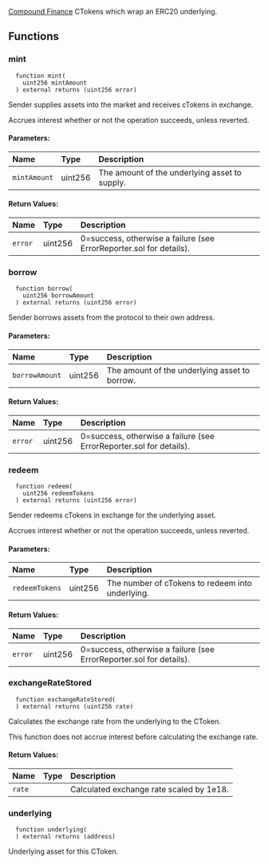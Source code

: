 [Compound Finance](https://compound.finance/) CTokens which wrap an ERC20 underlying.


## Functions
### mint
```solidity
  function mint(
    uint256 mintAmount
  ) external returns (uint256 error)
```
Sender supplies assets into the market and receives cTokens in exchange.

Accrues interest whether or not the operation succeeds, unless reverted.

#### Parameters:
| Name | Type | Description                                                          |
| :--- | :--- | :------------------------------------------------------------------- |
|`mintAmount` | uint256 | The amount of the underlying asset to supply.

#### Return Values:
| Name                           | Type          | Description                                                                  |
| :----------------------------- | :------------ | :--------------------------------------------------------------------------- |
|`error`| uint256 | 0=success, otherwise a failure (see ErrorReporter.sol for details).
### borrow
```solidity
  function borrow(
    uint256 borrowAmount
  ) external returns (uint256 error)
```
Sender borrows assets from the protocol to their own address.


#### Parameters:
| Name | Type | Description                                                          |
| :--- | :--- | :------------------------------------------------------------------- |
|`borrowAmount` | uint256 | The amount of the underlying asset to borrow.

#### Return Values:
| Name                           | Type          | Description                                                                  |
| :----------------------------- | :------------ | :--------------------------------------------------------------------------- |
|`error`| uint256 | 0=success, otherwise a failure (see ErrorReporter.sol for details).
### redeem
```solidity
  function redeem(
    uint256 redeemTokens
  ) external returns (uint256 error)
```
Sender redeems cTokens in exchange for the underlying asset.

Accrues interest whether or not the operation succeeds, unless reverted.

#### Parameters:
| Name | Type | Description                                                          |
| :--- | :--- | :------------------------------------------------------------------- |
|`redeemTokens` | uint256 | The number of cTokens to redeem into underlying.

#### Return Values:
| Name                           | Type          | Description                                                                  |
| :----------------------------- | :------------ | :--------------------------------------------------------------------------- |
|`error`| uint256 | 0=success, otherwise a failure (see ErrorReporter.sol for details).
### exchangeRateStored
```solidity
  function exchangeRateStored(
  ) external returns (uint256 rate)
```
Calculates the exchange rate from the underlying to the CToken.

This function does not accrue interest before calculating the exchange rate.


#### Return Values:
| Name                           | Type          | Description                                                                  |
| :----------------------------- | :------------ | :--------------------------------------------------------------------------- |
|`rate`|  | Calculated exchange rate scaled by 1e18.
### underlying
```solidity
  function underlying(
  ) external returns (address)
```
Underlying asset for this CToken.



